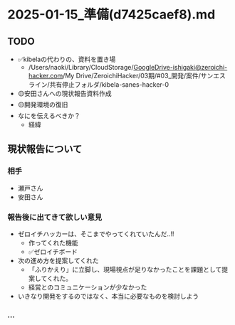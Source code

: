 # 2025-01-15_準備(d7425caef8).md

## TODO
- ✅kibelaの代わりの、資料を置き場
  - /Users/naoki/Library/CloudStorage/GoogleDrive-ishigaki@zeroichi-hacker.com/My Drive/ZeroichiHacker/03期/#03_開発/案件/サンエスライン/共有停止フォルダ/kibela-sanes-hacker-0
- 🟡安田さんへの現状報告資料作成
- 🟡開発環境の復旧
- なにを伝えるべきか？
  - 経緯

## 現状報告について
### 相手
- 瀬戸さん
- 安田さん

### 報告後に出てきて欲しい意見
- ゼロイチハッカーは、そこまでやってくれていたんだ..!!
  - 作ってくれた機能
  - ✅ゼロイチボード
- 次の進め方を提案してくれた
  - 「ふりかえり」に立脚し、現場視点が足りなかったことを課題として提案してくれた。
  - 経営とのコミュニケーションが少なかった
- いきなり開発をするのではなく、本当に必要なものを検討しよう

### ...


